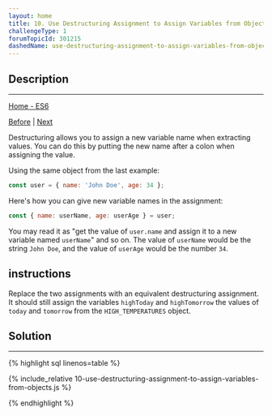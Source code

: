 ```yaml
---
layout: home 
title: 10. Use Destructuring Assignment to Assign Variables from Objects
challengeType: 1
forumTopicId: 301215
dashedName: use-destructuring-assignment-to-assign-variables-from-objects
---
```


<div class="row">
<div class="columnStmt" markdown="1">

## Description
------

[Home - ES6](../es6/README.md)

[Before](./09-use-destructuring-assignment-to-extract-values-from-objects.md)  | [Next](./11-use-destructuring-assignment-to-assign-variables-from-nested-objects.md)

Destructuring allows you to assign a new variable name when extracting values. You can do this by putting the new name after a colon when assigning the value.

Using the same object from the last example:

```js
const user = { name: 'John Doe', age: 34 };
```

Here's how you can give new variable names in the assignment:

```js
const { name: userName, age: userAge } = user;
```

You may read it as "get the value of `user.name` and assign it to a new variable named `userName`" and so on. The value of `userName` would be the string `John Doe`, and the value of `userAge` would be the number `34`.

##  instructions 

Replace the two assignments with an equivalent destructuring assignment. It should still assign the variables `highToday` and `highTomorrow` the values of `today` and `tomorrow` from the `HIGH_TEMPERATURES` object.

</div>
<div class="columnSol" markdown="1">

## Solution
------

{% highlight sql linenos=table %}

{% include_relative 10-use-destructuring-assignment-to-assign-variables-from-objects.js %}

{% endhighlight %}

</div>
</div>

